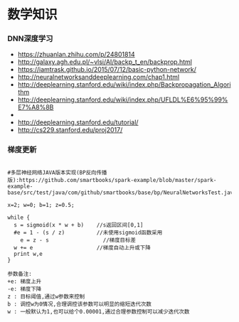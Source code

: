 
# 数学知识

### DNN深度学习
- https://zhuanlan.zhihu.com/p/24801814
- http://galaxy.agh.edu.pl/~vlsi/AI/backp_t_en/backprop.html
- https://iamtrask.github.io/2015/07/12/basic-python-network/
- http://neuralnetworksanddeeplearning.com/chap1.html
- http://deeplearning.stanford.edu/wiki/index.php/Backpropagation_Algorithm
- http://deeplearning.stanford.edu/wiki/index.php/UFLDL%E6%95%99%E7%A8%8B
- [NG的课程]:http://cs229.stanford.edu/
- http://deeplearning.stanford.edu/tutorial/
- http://cs229.stanford.edu/proj2017/

### 梯度更新
```

#多层神经网络JAVA版本实现(BP反向传播版):https://github.com/smartbooks/spark-example/blob/master/spark-example-base/src/test/java/com/github/smartbooks/base/bp/NeuralNetworksTest.java

x=2; w=0; b=1; z=0.5;

while {
  s = sigmoid(x * w + b)    //s返回区间[0,1]
  #e = 1 - (s / z)          //未使用sigmoid函数采用
	e = z - s                 //梯度目标差
  w += e                    //梯度自动上升或下降
  print w,e
}

参数备注:
+e: 梯度上升
-e: 梯度下降
z : 目标阈值,通过w参数来控制
b : 调控w为0情况,合理调控该参数可以明显的缩短迭代次数
w : 一般默认为1,也可以给个0.00001,通过合理参数控制可以减少迭代次数
```